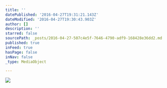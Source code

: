 ```yaml
---
title: ''
datePublished: '2016-04-27T19:31:21.143Z'
dateModified: '2016-04-27T19:30:43.903Z'
author: []
description: ''
starred: false
sourcePath: _posts/2016-04-27-507c4e5f-7646-4790-adf9-168428e36dd2.md
published: true
inFeed: true
hasPage: false
inNav: false
_type: MediaObject

---
```

![](https://the-grid-user-content.s3-us-west-2.amazonaws.com/eccdd26d-8977-45f0-b9fe-003e37bf0039.jpg)